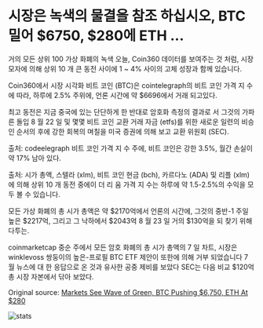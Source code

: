 # 시장은 녹색의 물결을 참조 하십시오, BTC 밀어 $6750, $280에 ETH ...

거의 모든 상위 100 가상 화폐의 녹색 오늘, Coin360 데이터를 보여주는 것 처럼, 시장 모자에 의해 상위 10 개 큰 동전 사이에 1 ~ 4% 사이의 고체 성장과 함께 있습니다.

Coin360에서 시장 시각화 비트 코인 (BTC)은 cointelegraph의 비트 코인 가격 지 수에 따라, 하루에 2.5% 주위에, 언론 시간에 약 $6696에서 거래 되고있다.

최고 동전은 지금 중국에 있는 단단하게 한 반대로 암호화 측정의 결과로 서 그것의 가파른 돌입 8 월 22 일 및 몇몇 비트 코인 교환 거래 자금 (etfs)를 위한 새로운 일련의 비승인 순서의 후에 강한 회복의 며칠을 미국 증권에 의해 보고 교환 위원회 (SEC).

출처: codeelegraph 비트 코인 가격 지 수 주에, 비트 코인은 강한 3.5%, 월간 손실이 약 17% 남아 있다.

출처: 시가 총액, 스텔라 (xlm), 비트 코인 현금 (bch), 카르다노 (ADA) 및 리플 (xlm)에 의해 상위 10 개 동전 중에이 더 리 움 가격 지 수는 하루에 약 1.5-2.5%의 수익을 모두 볼 수 있습니다.

모든 가상 화폐의 총 시가 총액은 약 $2170억에서 언론의 시간에, 그것의 중반-1 주일 높은 $2217억, 그리고 그 낙하에서 $2043억 8 월 23 일 거의 $130억을 되 찾기 위해 다투는.

coinmarketcap 중순 주에서 모든 암호 화폐의 총 시가 총액의 7 일 차트, 시장은 winklevoss 쌍둥이의 높은-프로필 BTC ETF 제안이 또한에 의해 거부 되었습니다 7 월 뉴스에 대 한 응답으로 온 것과 유사한 공중 제비를 보았다 SEC는 다음 비교 $120억 총 시장 자본에서 닦아 보았다.

Original source: [Markets See Wave of Green, BTC Pushing $6,750, ETH At $280](https://cointelegraph.com/news/markets-see-wave-of-green-btc-pushing-6-750-eth-at-280)

![stats](https://c.statcounter.com/11760860/0/a89fa40b/1/ "stats")
